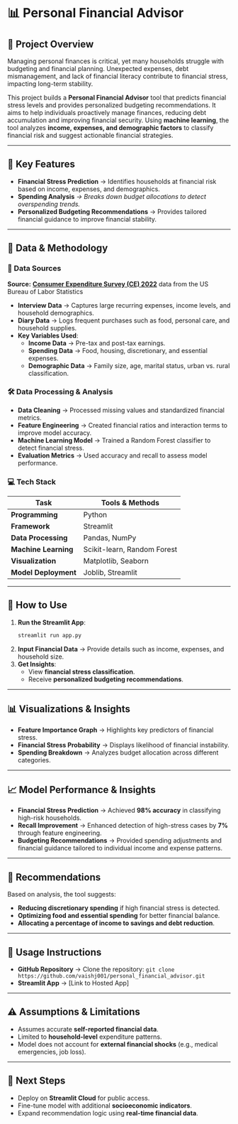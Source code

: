 # 📊 Personal Financial Advisor

## 📌 Project Overview

Managing personal finances is critical, yet many households struggle with budgeting and financial planning. Unexpected expenses, debt mismanagement, and lack of financial literacy contribute to financial stress, impacting long-term stability.

This project builds a **Personal Financial Advisor** tool that predicts financial stress levels and provides personalized budgeting recommendations. It aims to help individuals proactively manage finances, reducing debt accumulation and improving financial security. Using **machine learning**, the tool analyzes **income, expenses, and demographic factors** to classify financial risk and suggest actionable financial strategies.

---

## 🎯 Key Features

- **Financial Stress Prediction** → Identifies households at financial risk based on income, expenses, and demographics.
- **Spending Analysis** *→ Breaks down budget allocations to detect overspending trends.*
- **Personalized Budgeting Recommendations** → Provides tailored financial guidance to improve financial stability.

---

## 🔬 Data & Methodology

### 📂 Data Sources

**Source:** [**Consumer Expenditure Survey (CE) 2022**](https://www.bls.gov/cex/) data from the US Bureau of Labor Statistics

- **Interview Data** → Captures large recurring expenses, income levels, and household demographics.
- **Diary Data** → Logs frequent purchases such as food, personal care, and household supplies.
- **Key Variables Used**:
  - **Income Data** → Pre-tax and post-tax earnings.
  - **Spending Data** → Food, housing, discretionary, and essential expenses.
  - **Demographic Data** → Family size, age, marital status, urban vs. rural classification.

### 🛠 Data Processing & Analysis

- **Data Cleaning** → Processed missing values and standardized financial metrics.
- **Feature Engineering** → Created financial ratios and interaction terms to improve model accuracy.
- **Machine Learning Model** → Trained a Random Forest classifier to detect financial stress.
- **Evaluation Metrics** → Used accuracy and recall to assess model performance.

### 💻 Tech Stack

| Task                 | Tools & Methods             |
| -------------------- | --------------------------- |
| **Programming**      | Python                      |
| **Framework**        | Streamlit                   |
| **Data Processing**  | Pandas, NumPy               |
| **Machine Learning** | Scikit-learn, Random Forest |
| **Visualization**    | Matplotlib, Seaborn         |
| **Model Deployment** | Joblib, Streamlit           |

---

## 🚀 How to Use

1. **Run the Streamlit App**:
   ```bash
   streamlit run app.py
   ```
2. **Input Financial Data** → Provide details such as income, expenses, and household size.
3. **Get Insights**:
   - View **financial stress classification**.
   - Receive **personalized budgeting recommendations**.

---

## 📊 Visualizations & Insights

- **Feature Importance Graph** → Highlights key predictors of financial stress.
- **Financial Stress Probability** → Displays likelihood of financial instability.
- **Spending Breakdown** → Analyzes budget allocation across different categories.

---

## 📈 Model Performance & Insights

- **Financial Stress Prediction** → Achieved **98% accuracy** in classifying high-risk households.
- **Recall Improvement** → Enhanced detection of high-stress cases by **7%** through feature engineering.
- **Budgeting Recommendations** → Provided spending adjustments and financial guidance tailored to individual income and expense patterns.

---

## 🔎 Recommendations

Based on analysis, the tool suggests:

- **Reducing discretionary spending** if high financial stress is detected.
- **Optimizing food and essential spending** for better financial balance.
- **Allocating a percentage of income to savings and debt reduction**.

---

## 🔧 Usage Instructions

- **GitHub Repository** → Clone the repository: `git clone https://github.com/vaishj001/personal_financial_advisor.git`
- **Streamlit App** → [Link to Hosted App]

---

## ⚠️ Assumptions & Limitations

- Assumes accurate **self-reported financial data**.
- Limited to **household-level** expenditure patterns.
- Model does not account for **external financial shocks** (e.g., medical emergencies, job loss).

---

## 🔮 Next Steps

- Deploy on **Streamlit Cloud** for public access.
- Fine-tune model with additional **socioeconomic indicators**.
- Expand recommendation logic using **real-time financial data**.
